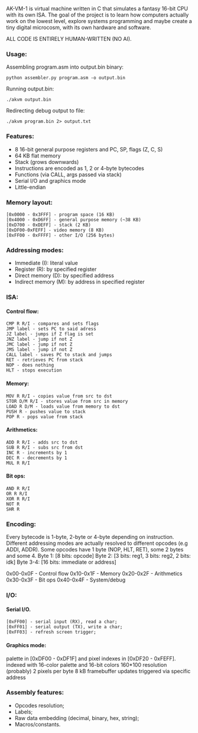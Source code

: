 AK-VM-1 is virtual machine written in C that simulates a fantasy 16-bit CPU with its own ISA. The goal of the project is to learn how computers actually work on the lowest level, explore systems programming and maybe create a tiny digital microcosm, with its own hardware and software.

ALL CODE IS ENTIRELY HUMAN-WRITTEN (NO AI).

### Usage:
Assembling program.asm into output.bin binary:
```
python assembler.py program.asm -o output.bin
```

Running output.bin:
```
./akvm output.bin
```

Redirecting debug output to file:
```
./akvm program.bin 2> output.txt
```

### Features:

- 8 16-bit general purpose registers and PC, SP, flags (Z, C, S)
- 64 KB flat memory
- Stack (grows downwards)
- Instructions are encoded as 1, 2 or  4-byte bytecodes
- Functions (via CALL, args passed via stack)
- Serial I/O and graphics mode
- Little-endian

### Memory layout:
```
[0x0000 - 0x3FFF] - program space (16 KB)
[0x4000 - 0xD6FF] - general purpose memory (~38 KB)
[0xD700 - 0xDEFF] - stack (2 KB)
[0xDF00-0xFEFF] - video memory (8 KB)
[0xFF00 - 0xFFFF] - other I/O (256 bytes)
```

### Addressing modes:
- Immediate (I): literal value
- Register (R): by specified register
- Direct memory (D): by specified address
- Indirect memory (M): by address in specified register

### ISA:

#### Control flow:
```
CMP R R/I - compares and sets flags
JMP label - sets PC to said adress
JZ label - jumps if Z flag is set
JNZ label - jump if not Z
JMC label - jump if not Z
JMS label - jump if not Z
CALL label - saves PC to stack and jumps
RET - retrieves PC from stack
NOP - does nothing
HLT - stops execution
```

#### Memory:
```
MOV R R/I - copies value from src to dst
STOR D/M R/I - stores value from src in memory
LOAD R D/M - loads value from memory to dst
PUSH R - pushes value to stack
POP R - pops value from stack
```

#### Arithmetics:
```
ADD R R/I - adds src to dst
SUB R R/I - subs src from dst
INC R - increments by 1
DEC R - decrements by 1
MUL R R/I
```

#### Bit ops:
```
AND R R/I
OR R R/I
XOR R R/I
NOT R
SHR R
```

### Encoding:
Every bytecode is 1-byte, 2-byte or 4-byte depending on instruction. Different addressing modes are actually resolved to different opcodes (e.g ADDI, ADDR). Some opcodes have 1 byte (NOP, HLT, RET), some 2 bytes and some 4.
Byte 1: [8 bits: opcode]
Byte 2: [3 bits: reg1, 3 bits: reg2, 2 bits: idk]
Byte 3-4: [16 bits: immediate or address]

0x00-0x0F - Control flow
0x10-0x1F - Memory
0x20-0x2F - Arithmetics
0x30-0x3F - Bit ops
0x40-0x4F - System/debug

### I/O:

#### Serial I/O. 
```
[0xFF00] - serial input (RX), read a char;
[0xFF01] - serial output (TX), write a char;
[0xFF03] - refresh screen trigger;
```


#### Graphics mode: 

palette in [0xDF00 - 0xDF1F] and pixel indexes in [0xDF20 - 0xFEFF].
indexed with 16-color palette and 16-bit colors
160*100 resolution (probably)
2 pixels per byte
8 kB framebuffer
updates triggered via specific address


### Assembly features:
- Opcodes resolution;
- Labels;
- Raw data embedding (decimal, binary, hex, string);
- Macros/constants.